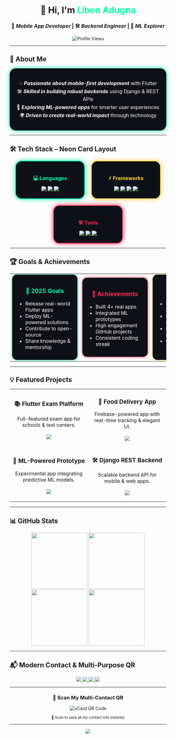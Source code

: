 <!-- Neon Intro -->
<h1 align="center">🚀 Hi, I'm <span style="color:#00FFAA">Liben Adugna</span></h1>
<h3 align="center">📱 <em>Mobile App Developer</em> | 🛠 <em>Backend Engineer</em> | 🤖 <em>ML Explorer</em></h3>

<p align="center">
  <img src="https://komarev.com/ghpvc/?username=Lib1221&style=for-the-badge&color=00FFAA" alt="Profile Views" />
</p>

---

## 🌌 About Me  

<div align="center" style="background-color:#0D1117; padding:20px; border-radius:20px; box-shadow:0px 0px 15px #00FFAA;">
<p align="center" style="color:white; font-size:16px; line-height:1.6;">
💡 <strong><em>Passionate about mobile-first development</em></strong> with Flutter <br/>
🛠 <strong><em>Skilled in building robust backends</em></strong> using Django & REST APIs <br/>
🤖 <strong><em>Exploring ML-powered apps</em></strong> for smarter user experiences <br/>
🌍 <strong><em>Driven to create real-world impact</em></strong> through technology
</p>
</div>

---

## 🛠️ Tech Stack – Neon Card Layout

<div align="center" style="display:flex; flex-wrap:wrap; justify-content:center; gap:20px;">

<!-- Languages Card -->
<div style="background-color:#0D1117; border:2px solid #00FFAA; border-radius:20px; padding:20px; width:180px; text-align:center; box-shadow: 0 0 15px #00FFAA;">
<h3 style="color:#00FFAA; margin-bottom:10px;">💻 Languages</h3>
<img src="https://img.shields.io/badge/Dart-0A84FF?style=for-the-badge&logo=dart&logoColor=white" />
<img src="https://img.shields.io/badge/Python-FFD43B?style=for-the-badge&logo=python&logoColor=black" />
<img src="https://img.shields.io/badge/Java-FF2D55?style=for-the-badge&logo=java&logoColor=white" />
</div>

<!-- Frameworks Card -->
<div style="background-color:#0D1117; border:2px solid #FFD43B; border-radius:20px; padding:20px; width:180px; text-align:center; box-shadow: 0 0 15px #FFD43B;">
<h3 style="color:#FFD43B; margin-bottom:10px;">⚡ Frameworks</h3>
<img src="https://img.shields.io/badge/Flutter-00B4AB?style=for-the-badge&logo=flutter&logoColor=white" />
<img src="https://img.shields.io/badge/Django-0C4B33?style=for-the-badge&logo=django&logoColor=white" />
<img src="https://img.shields.io/badge/Firebase-FF9500?style=for-the-badge&logo=firebase&logoColor=black" />
<img src="https://img.shields.io/badge/AWS-FF3B30?style=for-the-badge&logo=amazonaws&logoColor=white" />
</div>

<!-- Tools Card -->
<div style="background-color:#0D1117; border:2px solid #FF2D55; border-radius:20px; padding:20px; width:180px; text-align:center; box-shadow: 0 0 15px #FF2D55;">
<h3 style="color:#FF2D55; margin-bottom:10px;">🛠 Tools</h3>
<img src="https://img.shields.io/badge/Git-FF6B6B?style=for-the-badge&logo=git&logoColor=white" />
<img src="https://img.shields.io/badge/Postman-FF375F?style=for-the-badge&logo=postman&logoColor=white" />
<img src="https://img.shields.io/badge/VS%20Code-32D74B?style=for-the-badge&logo=visual-studio-code&logoColor=white" />
</div>

</div>


---

## 🏆 Goals & Achievements  

<div align="center">

<table>
<tr>
<td width="33%" align="center">
  <div style="background-color:#0D1117; padding:15px; border-radius:15px; width:180px; box-shadow:0px 0px 10px #00FFAA;">
    <h3 style="color:#00FFAA;">🚀 2025 Goals</h3>
    <ul style="color:white; text-align:left;">
      <li>Release real-world Flutter apps</li>
      <li>Deploy ML-powered solutions</li>
      <li>Contribute to open-source</li>
      <li>Share knowledge & mentorship</li>
    </ul>
  </div>
</td>
<td width="33%" align="center">
  <div style="background-color:#0D1117; padding:15px; border-radius:15px; width:180px; box-shadow:0px 0px 10px #FF2D55;">
    <h3 style="color:#FF2D55;">🏅 Achievements</h3>
    <ul style="color:white; text-align:left;">
      <li>Built 4+ real apps</li>
      <li>Integrated ML prototypes</li>
      <li>High engagement GitHub projects</li>
      <li>Consistent coding streak</li>
    </ul>
  </div>
</td>
<td width="33%" align="center">
  <div style="background-color:#0D1117; padding:15px; border-radius:15px; width:180px; box-shadow:0px 0px 10px #FFD43B;">
    <h3 style="color:#FFD43B;">🌟 Skills Focus</h3>
    <ul style="color:white; text-align:left;">
      <li>Mobile App Development</li>
      <li>Backend APIs & Databases</li>
      <li>Machine Learning Integration</li>
      <li>Cloud Services (Firebase & AWS)</li>
    </ul>
  </div>
</td>
</tr>
</table>

</div>

---

## 💡 Featured Projects  

<div align="center">

<table>
<tr>
<td width="50%">
  <h3 align="center">📚 Flutter Exam Platform</h3>
  <p align="center">
    Full-featured exam app for schools & test centers.  
    <br/><br/>
    <a href="https://github.com/Lib1221/flutter-exam">
      <img src="https://img.shields.io/badge/View%20Project-00FFAA?style=for-the-badge&logo=github" />
    </a>
  </p>
</td>
<td width="50%">
  <h3 align="center">🍕 Food Delivery App</h3>
  <p align="center">
    Firebase-powered app with real-time tracking & elegant UI.  
    <br/><br/>
    <a href="https://github.com/Lib1221/flutter-food_delivery">
      <img src="https://img.shields.io/badge/View%20Project-FF2D55?style=for-the-badge&logo=github" />
    </a>
  </p>
</td>
</tr>

<tr>
<td width="50%">
  <h3 align="center">🤖 ML-Powered Prototype</h3>
  <p align="center">
    Experimental app integrating predictive ML models.  
    <br/><br/>
    <a href="#">
      <img src="https://img.shields.io/badge/View%20Project-FFD43B?style=for-the-badge&logo=github" />
    </a>
  </p>
</td>
<td width="50%">
  <h3 align="center">🛠 Django REST Backend</h3>
  <p align="center">
    Scalable backend API for mobile & web apps.  
    <br/><br/>
    <a href="#">
      <img src="https://img.shields.io/badge/View%20Project-0A84FF?style=for-the-badge&logo=github" />
    </a>
  </p>
</td>
</tr>
</table>

</div>

---

## 📊 GitHub Stats  

<div align="center">

<!-- Main Stats -->
<img src="https://github-readme-stats.vercel.app/api?username=Lib1221&show_icons=true&theme=tokyonight&hide_border=true&bg_color=0D1117&title_color=00FFAA&icon_color=00FFAA&text_color=FFFFFF" height="180" />

<!-- Streak -->
<img src="https://github-readme-streak-stats.herokuapp.com/?user=Lib1221&theme=tokyonight&hide_border=true&background=0D1117&stroke=00FFAA&ring=00FFAA&fire=FF2D55&currStreakLabel=00FFAA&sideLabels=FFFFFF&dates=AAAAAA" height="180" />

<!-- Top Languages -->
<img src="https://github-readme-stats.vercel.app/api/top-langs/?username=Lib1221&layout=compact&theme=tokyonight&hide_border=true&bg_color=0D1117&title_color=00FFAA&text_color=FFFFFF" height="180" />

<!-- Contribution Graph -->
<img src="https://activity-graph.herokuapp.com/graph?username=Lib1221&theme=react-dark&hide_border=true" height="180" />

</div>

---

## 📬 Modern Contact & Multi-Purpose QR  

<div align="center">

<a href="mailto:adugnaliben65@gmail.com">
  <img src="https://img.shields.io/badge/Email-FF2D55?style=for-the-badge&logo=gmail&logoColor=white" />
</a>
<a href="https://t.me/liben12">
  <img src="https://img.shields.io/badge/Telegram-00FFAA?style=for-the-badge&logo=telegram&logoColor=white" />
</a>
<a href="https://github.com/Lib1221">
  <img src="https://img.shields.io/badge/GitHub-0A84FF?style=for-the-badge&logo=github&logoColor=white" />
</a>
<a href="https://www.linkedin.com/in/libenadugna">
  <img src="https://img.shields.io/badge/LinkedIn-0077B5?style=for-the-badge&logo=linkedin&logoColor=white" />
</a>

---

### 📲 Scan My Multi-Contact QR  
<p align="center">
  <img src="https://api.qrserver.com/v1/create-qr-code/?size=180x180&data=BEGIN%3AVCARD%0AVERSION%3A3.0%0AN%3ALiben%20Adugna%0AFN%3ALiben%20Adugna%0AEMAIL%3Aadugnaliben65%40gmail.com%0AURL%3A%https%3A%2F%2Fgithub.com%2FLib1221%0AORG%3A%0ATEL%3A%2B0%0AEND%3AVCARD" alt="vCard QR Code" />
</p>
<p align="center">
  <sub>📌 Scan to save all my contact info instantly</sub>
</p>

</div>

---

<p align="center">
  <img src="https://readme-typing-svg.herokuapp.com?font=Fira+Code&size=20&pause=1000&color=00FFAA&width=600&lines=📱+Mobile+%7C+Backend+%7C+ML+🚀;Building+apps+that+matter+✨;Always+learning%2C+always+improving+🔥" />
</p>
